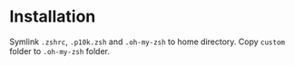 # Installation
Symlink `.zshrc`, `.p10k.zsh` and `.oh-my-zsh` to home directory. Copy `custom` folder to `.oh-my-zsh` folder.
